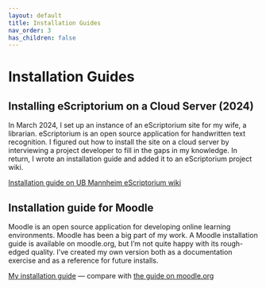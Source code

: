 ```yaml
---
layout: default
title: Installation Guides
nav_order: 3
has_children: false
---
```


# Installation Guides

## Installing eScriptorium on a Cloud Server (2024)

In March 2024, I set up an instance of an eScriptorium site for my wife, a librarian. eScriptorium is an open source application for handwritten text recognition. I figured out how to install the site on a cloud server by interviewing a project developer to fill in the gaps in my knowledge. In return, I wrote an installation guide and added it to an eScriptorium project wiki.

[Installation guide on UB Mannheim eScriptorium wiki](https://github.com/UB-Mannheim/escriptorium/wiki/Installing-eScriptorium-on-a-Cloud-Server-(Debian-11)-with-a-Fully-Qualified-Domain-Name)

## Installation guide for Moodle

Moodle is an open source application for developing online learning environments. Moodle has been a big part of my work. A Moodle installation guide is available on moodle.org, but I’m not quite happy with its rough-edged quality. I’ve created my own version both as a documentation exercise and as a reference for future installs.

[My installation guide](moodle-installation-cloud-server.md) &mdash; compare with <a href="https://docs.moodle.org/405/en/Step-by-step_Installation_Guide_for_Ubuntu" target="_blank">the guide on moodle.org</a>
